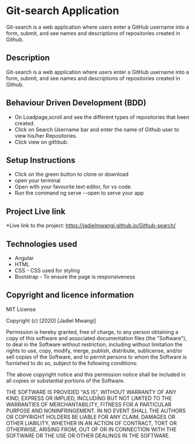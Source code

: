 # Git-search Application
Git-search is a web application where users enter a GitHub username into a form, submit, and see names and descriptions of repositories created in Github.

## Description 
Git-search is a web application where users enter a GitHub username into a form, submit, and see names and descriptions of repositories created in Github.


## Behaviour Driven Development (BDD)

* On Loadpage,scroll and see the different types of  repositories  that  been created.
* Click on Search Username bar  and enter the name of Github user to view his/her Repositories.
* Click view on githbub.
## Setup Instructions

* Click on the green button to clone or download
* open your terminal
* Open with your favourite text editor, for vs code.
* Run the command ng serve --open to serve your app

## Project Live link
*Live link to the project: https://jadielmwangi.github.io/Github-search/

## Technologies used 
* Angular
* HTML
* CSS - CSS used for styling 
* Bootstrap - To ensure the page is responsiveness 

## Copyright and licence information
MIT License

Copyright (c) [2020] [Jadiel Mwangi]

Permission is hereby granted, free of charge, to any person obtaining a copy of this software and associated documentation files (the "Software"), to deal in the Software without restriction, including without limitation the rights to use, copy, modify, merge, publish, distribute, sublicense, and/or sell copies of the Software, and to permit persons to whom the Software is furnished to do so, subject to the following conditions:

The above copyright notice and this permission notice shall be included in all copies or substantial portions of the Software.

THE SOFTWARE IS PROVIDED "AS IS", WITHOUT WARRANTY OF ANY KIND, EXPRESS OR IMPLIED, INCLUDING BUT NOT LIMITED TO THE WARRANTIES OF MERCHANTABILITY, FITNESS FOR A PARTICULAR PURPOSE AND NONINFRINGEMENT. IN NO EVENT SHALL THE AUTHORS OR COPYRIGHT HOLDERS BE LIABLE FOR ANY CLAIM, DAMAGES OR OTHER LIABILITY, WHETHER IN AN ACTION OF CONTRACT, TORT OR OTHERWISE, ARISING FROM, OUT OF OR IN CONNECTION WITH THE SOFTWARE OR THE USE OR OTHER DEALINGS IN THE SOFTWARE.

